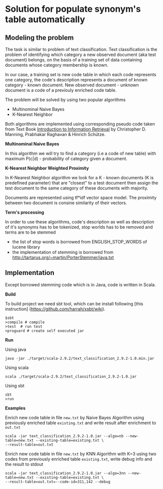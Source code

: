 # Solution for populate synonym's table automatically

## Modeling the problem

The task is similar to problem of text classification. Text classification is the problem of identifying
which category a new observed document (aka test document) belongs, on the basis of a training set of data 
containing documents whose category membership is known.

In our case, a training set is new code table in which each code represents one category, the code's 
description represents a document of known category - known document. New observed document - unknown document
is a code of a previouly enriched code table. 

The problem will be solved by using two popular algorithms 

* Multinominal Naive Bayes
* K-Nearest Neighbor

Both algorithms are implemented using corresponding pseudo code taken from Text Book [Introduction to 
Information Retrieval](http://nlp.stanford.edu/IR-book/) by Christopher D. Manning, Prabhakar Raghavan & Hinrich Schütze.
 
**Multinominal Naive Bayes**

In this algorithm we will try to find a category (i.e a code of new table) with maximum P(c|d) - probability of 
category given a document. 

**K-Nearest Neighbor Weighted Proximity**

In K-Nearest Neighbor algorithm we look for a K - known documents (K is predefined parameter) that are "closest" 
to a test document then assign the test document to the same category of these documents with majority. 

Documents are represented using tf*idf vector space model. The proximity between two document is consine similarity 
of their vectors. 

**Term's processing**

In order to use these algorithms, code's description as well as description of it's synonyms has to be tokenized, 
stop worlds has to be removed and terms are to be stemmed 

* the list of stop words is borrowed from ENGLISH_STOP_WORDS of lucene library
* the implementation of stemming is borrowed from http://tartarus.org/~martin/PorterStemmer/java.txt 

## Implementation

Except borrowed stemming code which is in Java, code is written in Scala. 

**Build**

To build project we need sbt tool, which can be install following [this instruction] (https://github.com/harrah/xsbt/wiki).

    $sbt
    >compile # compile
    >test  # run test
    >proguard # create self executed jar

**Run**

Using java

    java -jar ./target/scala-2.9.2/text_classification_2.9.2-1.0.min.jar

Using scala

    scala ./target/scala-2.9.2/text_classification_2.9.2-1.0.jar
    
Using sbt

    sbt
    >run

**Examples**

Enrich new code table in file `new.txt` by Naive Bayes Algorithm using previously enriched table `existing.txt` and write result after enrichment to `out.txt`

    scala -jar text_classification_2.9.2-1.0.jar --algo=nb --new-table=new.txt --existing-table=existing.txt \
    --result-table=out.txt 

Enrich new code table in file `new.txt` by KNN Algorithm with K=3 using two codes from previously enriched table `existing.txt`, write debug info and the result to stdout

    scala -jar text_classification_2.9.2-1.0.jar --algo=3nn --new-table=new.txt --existing-table=existing.txt \
    --result-table=out.txt=--code-id=311,142 --debug
